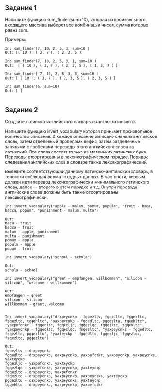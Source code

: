 ## Задание 1

Напишите функцию sum_finder(sum=10), которая из произвольного входящего массива выберет все комбинации чисел, сумма которых равна sum.

Примеры:

```
In: sum_finder(7, 10, 2, 5, 3, sum=10 )  
Out: [( 10 ), ( 3, 7 ), ( 2, 3, 5 )]

In: sum_finder(7, 10, 2, 5, 3, 1, sum=10 )
Out:  [ ( 10 ), ( 3, 7 ), ( 2, 3, 5 ), ( 1, 2, 7 ) ]

In: sum_finder( 7, 10, 2, 5, 3, 3, sum=10 )
Out: [ ( 10 ), ( 3, 7 ), ( 2, 3, 5 ), ( 2, 3, 5 ) ]

In: sum_finder(6, sum=10)
Out: [ ]
	
```

## Задание 2

Создайте латинско-английского словарь из англо-латинского.

Напишите функцию invert_vocabulary которая принимет произвольное количество описаний. В каждое описание записано сначала английское слово, затем отделённый пробелами дефис, затем разделённые запятыми с пробелами переводы этого английского слова на латинский. Все слова состоят только из маленьких латинских букв. Переводы отсортированы в лексикографическом порядке. Порядок следования английских слов в словаре также лексикографический.

Выведите соответствующий данному латинско-английский словарь, в точности соблюдая формат входных данных. В частности, первым должен идти перевод лексикографически минимального латинского слова, далее — второго в этом порядке и т.д. Внутри перевода английские слова должны быть также отсортированы лексикографически.


```
In: invert_vocabulary("apple - malum, pomum, popula", "fruit - baca, bacca, popum", "punishment - malum, multa")

Out: 
baca - fruit
bacca - fruit
malum - apple, punishment
multa - punishment
pomum - apple
popula - apple
popum - fruit

In: invert_vocabulary("school - schola")

Out: 
schola - school

In: invert_vocabulary("greet - empfangen, willkommen", "silicon - silicon", "welcome - willkommen")

Out:
empfangen - greet
silicon - silicon
willkommen - greet, welcome


In: invert_vocabulary("drxpeycnkp - fgoezltv, fgqedltc, fgqezltc, fsqezltc, tgqehltc", "oaxpeycnkp - fgqedltc, pgqezltu, tgqehltc", "yaxpefcnkr - fgqedltc, fgqezljc, fgqezlqc, fgqezltc, tgqehltc", "yaxpeycnkp - fgqedltc, fgqezlqc, fsqezltc", "yaxpeycnks - fgqedltc, fsqezltc, pgqezltu", "yaxteyckp - fgqedltc, fgqezljc, fgqezlqc, fsqezltc, pgqezltu")

Out: 
fgoezltv - drxpeycnkp
fgqedltc - drxpeycnkp, oaxpeycnkp, yaxpefcnkr, yaxpeycnkp, yaxpeycnks, yaxteyckp
fgqezljc - yaxpefcnkr, yaxteyckp
fgqezlqc - yaxpefcnkr, yaxpeycnkp, yaxteyckp
fgqezltc - drxpeycnkp, yaxpefcnkr
fsqezltc - drxpeycnkp, yaxpeycnkp, yaxpeycnks, yaxteyckp
pgqezltu - oaxpeycnkp, yaxpeycnks, yaxteyckp
tgqehltc - drxpeycnkp, oaxpeycnkp, yaxpefcnkr

```

